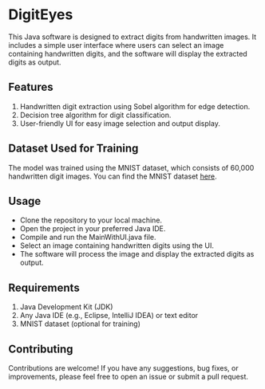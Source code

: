 # **DigitEyes**
This Java software is designed to extract digits from handwritten images. It includes a simple user interface where users can select an image containing handwritten digits, and the software will display the extracted digits as output.

## Features

1. Handwritten digit extraction using Sobel algorithm for edge detection.
2. Decision tree algorithm for digit classification.
3. User-friendly UI for easy image selection and output display.

## Dataset Used for Training

The model was trained using the MNIST dataset, which consists of 60,000 handwritten digit images. You can find the MNIST dataset [here](https://www.kaggle.com/datasets/oddrationale/mnist-in-csv).

## Usage
- Clone the repository to your local machine.
- Open the project in your preferred Java IDE.
- Compile and run the MainWithUI.java file.
- Select an image containing handwritten digits using the UI.
- The software will process the image and display the extracted digits as output.

## Requirements
1. Java Development Kit (JDK)
2. Any Java IDE (e.g., Eclipse, IntelliJ IDEA) or text editor
3. MNIST dataset (optional for training)

## Contributing
Contributions are welcome! If you have any suggestions, bug fixes, or improvements, please feel free to open an issue or submit a pull request.
